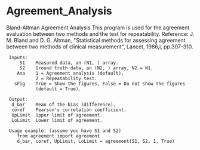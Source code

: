 # Agreement_Analysis
Bland-Altman Agreement Analysis
        This program is used for the agreement evaluation between two methods
        and the test for repeatability. 
Reference:
        J. M. Bland and D. G. Altman, "Statistical methods for assessing
        agreement between two methods of clinical measurement", Lancet,
        1986,i, pp.307-310.

     Inputs:
         S1    Measured data, an (N1, ) array.
         S2    Ground truth data, an (N2, ) array, N2 = N1.
        Ana    1 = Agreement analysis (default),
               2 = Repeatability test.
       sFig    True = Show the figures, False = Do not show the figures
               (default = True).

     Output:
      d_bar    Mean of the bias (difference).
      coref    Pearson's correlation coefficient.
      UpLimit  Upper limit of agreement.
      LoLimit  Lower limit of agreement.

     Usage example: (assume you have S1 and S2)
        from agreement import agreement
        d_bar, coref, UpLimit, LoLimit = agreement(S1, S2, 1, True)
